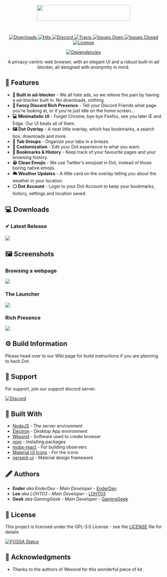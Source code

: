 <p align="center">
  <img src="https://i.imgur.com/Gdko6yP.png" style="display: block;margin-left: auto;margin-right: auto;" data-canonical-src="https://i.imgur.com/Gdko6yP.png" width="300" height="50" align="center"/>
</p><br>


<div align="center">

<p align="center">
    <a href="/releases">
        <img src="https://img.shields.io/github/downloads/dot-browser/desktop/total.svg" alt="Downloads">
    </a>
    <a href="/releases">
        <img src="http://hits.dwyl.io/dot-browser/desktop.svg" alt="Hits">
    </a>
    <a href="https://invite.gg/dot">
        <img src="https://discordapp.com/api/guilds/307605794680209409/widget.png?style=shield" alt="Discord">
    </a>
    <a href="/">
        <img src="https://travis-ci.org/dot-browser/desktop.svg?branch=master" alt="Travis">
    </a>
    <a href="/issues">
        <img src="https://img.shields.io/github/issues-raw/dot-browser/desktop.svg" alt="Issues Open">
    </a>
    <a href="/issues?utf8=%E2%9C%93&amp;q=is%3Aissue+is%3Aclosed">
        <img src="https://img.shields.io/github/issues-closed-raw/dot-browser/desktop.svg" alt="Issues Closed">
    </a>
    <a href="/blob/master/LICENSE">
        <img src="https://img.shields.io/github/license/dot-browser/desktop.svg" alt="License">
    </a>
    <p align="center">
      <a href="https://depfu.com/repos/dot-browser/desktop?project_id=8779">
          <img src="https://depfu.com/badges/836035fc1904bd3d40649259c0788daf/stats.svg" alt="Dependencies">
      </a>
    </p>
</p>

A privacy-centric web browser, with an elegant UI and a robust built-in ad blocker, all designed with anonymity in mind.

</div>

## 👾 Features

* **🚫 Built in ad-blocker** - We all hate ads, so we relieve the pain by having a ad-blocker built in. No downloads, nothing.
* **💬 Fancy Discord Rich Presence** - Tell your Discord Friends what page you're looking at, or if you're just Idle on the home screen...
* **💻 Minimalistic UI** - Forget Chrome, bye bye Firefox, see you later IE and Edge. Our UI beats all of them.
* **🖼 Dot Overlay** - A neat little overlay, which has bookmarks, a search box, downloads and more.
* **🚩 Tab Groups** - Organize your tabs in a breeze.
* **🎨 Customization** - Edit your Dot experience to what you want.
* **🔖 Bookmarks & History** - Keep track of your favourite pages and your browsing history.
* **😀 Clean Emojis** - We use Twitter's emojiset in Dot, instead of those boring native emojis.
* **🌥 Weather Updates** - A little card on the overlay telling you about the weather in your location.
* **⚪ Dot Account** - Login to your Dot Account to keep your bookmarks, history, settings and location saved.

## 💻 Downloads

   ### ✔ Latest Release
   #### [![](https://img.shields.io/github/release/dot-browser/desktop.svg?style=flat-square)](https://github.com/dot-browser/desktop/releases/latest)

## 🖼 Screenshots

### Browsing a webpage
![](https://i.imgur.com/kw8f5KB.png)

### The Launcher
![](https://i.imgur.com/ZMVBnNm.png)

### Rich Presence
![](https://i.imgur.com/Nsekr6W.png)

## ⚙ Build Information

Please head over to our Wiki page for build instructions if you are planning to hack Dot.

## 🤝 Support

For support, join our support discord server.

[![Discord](https://discordapp.com/api/guilds/525056817399726102/widget.png?style=banner2)](https://discord.gg/wAh7thM)

## 🧱 Built With

* [NodeJS](https://nodejs.org/en/) - The server environment
* [Electron](https://electronjs.org/) - Desktop App environment
* [Wexond](https://github.com/wexond/wexond) - Software used to create browser
* [npm](https://npmjs.org) - Installing packages
* [mobx-react](https://github.com/mobxjs/mobx-react) - For building observers
* [Material UI Icons](https://material.io/) - For the icons
* [nersent-ui](https://github.com/nersent/nersent-ui) - Material design framework

## 🖋 Authors

* **Ender** *aka EnderDev* - *Main Developer* - [EnderDev](https://github.com/EnderDev)
* **Lee** *aka LOHT03* - *Main Developer* - [LOHT03](https://github.com/LOHT03)
* **Geek** *aka GamingGeek* - *Main Developer* - [GamingGeek](https://github.com/GamingGeek)

## 🤵 License

This project is licensed under the GPL-3.0 License - see the [LICENSE](LICENSE) file for details

[![FOSSA Status](https://app.fossa.io/api/projects/git%2Bgithub.com%2Fdot-browser%2Fdesktop.svg?type=large)](https://app.fossa.io/projects/git%2Bgithub.com%2Fdot-browser%2Fdesktop?ref=badge_large)

## 💝 Acknowledgments

* Thanks to the authors of Wexond for this wonderful piece of kit.
